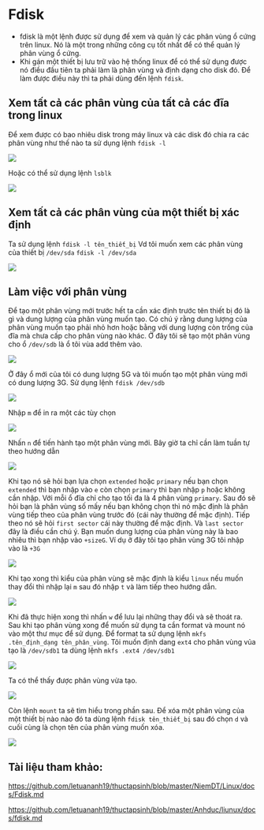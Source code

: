 # Fdisk
- fdisk là một lệnh được sử dụng để xem và quản lý các phân vùng ổ cứng trên linux. Nó là một trong những công cụ tốt nhất để có thể quản lý phân vùng ổ cứng.
- Khi gán một thiết bị lưu trữ vào hệ thống linux để có thể sử dụng được nó điều đầu tiên ta phải làm là phân vùng và định dạng cho disk đó. Để làm được điều này thì ta phải dùng đến lệnh `fdisk`.
## Xem tất cả các phân vùng của tất cả các đĩa trong linux

Để xem được có bao nhiêu disk trong máy linux và các disk đó chia ra các phân vùng như thế nào ta sử dụng lệnh `fdisk -l`

![](https://github.com/niemdinhtrong/NIEMDT/raw/master/linux/images/f1.png)

Hoặc có thể sử dụng lệnh `lsblk`

![](https://github.com/niemdinhtrong/NIEMDT/raw/master/linux/images/f2.png)

## Xem tất cả các phân vùng của một thiết bị xác định
Ta sử dụng lệnh `fdisk -l tên_thiết_bị`
Vd tôi muốn xem các phân vùng của thiết bị `/dev/sda`
`fdisk -l /dev/sda`

![](https://github.com/niemdinhtrong/NIEMDT/raw/master/linux/images/f3.png)

## Làm việc với phân vùng
Để tạo một phân vùng mới trước hết ta cần xác định trước tên thiết bị đó là gì và dung lượng của phân vùng muốn tạo. Có chú ý rằng dung lượng của phân vùng muốn tạo phải nhỏ hơn hoặc bằng với dung lượng còn trống của đĩa mà chưa cấp cho phân vùng nào khác.
Ở đây tôi sẽ tạo một phân vùng cho ổ `/dev/sdb` là ổ tôi vùa add thêm vào.

![](https://github.com/niemdinhtrong/NIEMDT/raw/master/linux/images/f4.png)

Ở đây ổ mới của tôi có dung lượng 5G và tôi muốn tạo một phân vùng mới có dung lượng 3G. Sử dụng lệnh `fdisk /dev/sdb`

![](https://github.com/niemdinhtrong/NIEMDT/raw/master/linux/images/f5.png)

Nhập `m` để in ra một các tùy chọn

![](https://github.com/niemdinhtrong/NIEMDT/raw/master/linux/images/f6.png)

Nhấn `n` để tiến hành tạo một phân vùng mới.
Bây giờ ta chỉ cần làm tuần tự theo hướng dẫn 

![](https://github.com/niemdinhtrong/NIEMDT/raw/master/linux/images/f7.png)

Khi tạo nó sẽ hỏi bạn lựa chọn `extended` hoặc `primary` nếu bạn chọn `extended` thì bạn nhập vào `e` còn chọn `primary` thì bạn nhập `p` hoặc không cần nhập. Với mỗi ổ đĩa chỉ cho tạo tối đa là 4 phân vùng `primary`. Sau đó sẽ hỏi bạn là phân vùng số mấy nếu bạn không chọn thì nó mặc định là phân vùng tiếp theo của phân vùng trước đó (cái này thường để mặc định). Tiếp theo nó sẽ hỏi `first sector` cái này thường để mặc định. Và `last sector` đây là điều cần chú ý. Bạn muốn dung lượng của phân vùng này là bao nhiêu thì bạn nhập vào `+sizeG`. Ví dụ ở đây tôi tạo phân vùng 3G tôi nhập vào là `+3G`

![](https://github.com/niemdinhtrong/NIEMDT/raw/master/linux/images/f8.png)

Khi tạo xong thì kiểu của phân vùng sẽ mặc định là kiểu `linux` nếu muốn thay đổi thì nhập lại `m` sau đó nhập `t` và làm tiếp theo hướng dẫn.

![](https://github.com/niemdinhtrong/NIEMDT/raw/master/linux/images/f9.png)

Khi đã thực hiện xong thì nhấn `w` để lưu lại những thay đổi và sẽ thoát ra. 
Sau khi tạo phân vùng xong để muốn sử dụng ta cần format và mount nó vào một thư mục để sử dụng. Để format ta sử dụng lệnh `mkfs .tên_định_dạng tên_phân_vùng`. Tôi muốn định dang `ext4` cho phân vùng vủa tạo là `/dev/sdb1` ta dùng lệnh `mkfs .ext4 /dev/sdb1`

![](https://github.com/niemdinhtrong/NIEMDT/raw/master/linux/images/f10.png)

Ta có thể thấy được phân vùng vừa tạo.

![](https://github.com/niemdinhtrong/NIEMDT/raw/master/linux/images/f11.png)

Còn lệnh `mount` ta sẽ tìm hiểu trong phần sau.
Để xóa một phân vùng của một thiết bị nào nào đó ta dùng lệnh `fdisk tên_thiết_bị` sau đó chọn `d` và cuối cùng là chọn tên của phân vùng muốn xóa.

![](https://github.com/niemdinhtrong/NIEMDT/raw/master/linux/images/f12.png)

## Tài liệu tham khảo:
https://github.com/letuananh19/thuctapsinh/blob/master/NiemDT/Linux/docs/Fdisk.md

https://github.com/letuananh19/thuctapsinh/blob/master/Anhduc/liunux/docs/fdisk.md
